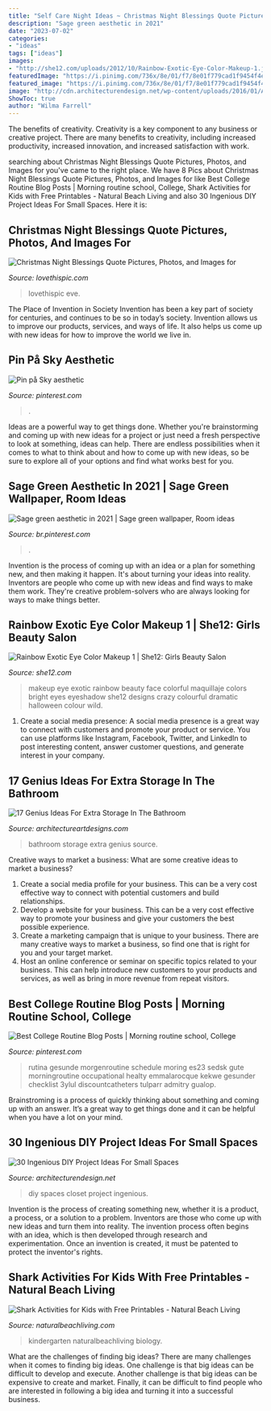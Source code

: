 ```yaml
---
title: "Self Care Night Ideas ~ Christmas Night Blessings Quote Pictures, Photos, And Images For"
description: "Sage green aesthetic in 2021"
date: "2023-07-02"
categories:
- "ideas"
tags: ["ideas"]
images:
- "http://she12.com/uploads/2012/10/Rainbow-Exotic-Eye-Color-Makeup-1.jpg"
featuredImage: "https://i.pinimg.com/736x/8e/01/f7/8e01f779cad1f9454f4e13980703d05c.jpg"
featured_image: "https://i.pinimg.com/736x/8e/01/f7/8e01f779cad1f9454f4e13980703d05c.jpg"
image: "http://cdn.architecturendesign.net/wp-content/uploads/2016/01/AD-Ingenious-DIY-Project-Ideas-For-Small-Spaces-30.jpg"
ShowToc: true
author: "Wilma Farrell"
---
```



The benefits of creativity.
Creativity is a key component to any business or creative project. There are many benefits to creativity, including increased productivity, increased innovation, and increased satisfaction with work.

	

		
searching about Christmas Night Blessings Quote Pictures, Photos, and Images for you've came to the right place. We have 8 Pics about Christmas Night Blessings Quote Pictures, Photos, and Images for like Best College Routine Blog Posts | Morning routine school, College, Shark Activities for Kids with Free Printables - Natural Beach Living and also 30 Ingenious DIY Project Ideas For Small Spaces. Here it is:
		
    
## Christmas Night Blessings Quote Pictures, Photos, And Images For

<img loading=lazy src="http://www.lovethispic.com/uploaded_images/224980-Christmas-Night-Blessings-Quote.gif" onerror="this.onerror=null;this.src='https://tse1.mm.bing.net/th?id=OIP.nAqUjcjyE1X0HSwWvruOLQHaLH&amp;pid=15.1';" alt="Christmas Night Blessings Quote Pictures, Photos, and Images for">

_Source: lovethispic.com_

>lovethispic eve. 

	

The Place of Invention in Society
Invention has been a key part of society for centuries, and continues to be so in today’s society. Invention allows us to improve our products, services, and ways of life. It also helps us come up with new ideas for how to improve the world we live in.

    
## Pin På Sky Aesthetic

<img loading=lazy src="https://i.pinimg.com/736x/46/33/22/46332286fe34f1d936b5a5bed962c7dd.jpg" onerror="this.onerror=null;this.src='https://tse4.mm.bing.net/th?id=OIP.79Pej7V4BLlvKS5I9CoIpwHaMv&amp;pid=15.1';" alt="Pin på Sky aesthetic">

_Source: pinterest.com_

>. 

	

Ideas are a powerful way to get things done. Whether you're brainstorming and coming up with new ideas for a project or just need a fresh perspective to look at something, ideas can help. There are endless possibilities when it comes to what to think about and how to come up with new ideas, so be sure to explore all of your options and find what works best for you.

    
## Sage Green Aesthetic In 2021 | Sage Green Wallpaper, Room Ideas

<img loading=lazy src="https://i.pinimg.com/736x/8e/01/f7/8e01f779cad1f9454f4e13980703d05c.jpg" onerror="this.onerror=null;this.src='https://tse4.mm.bing.net/th?id=OIP.zVIkhZOlPitiklIny6FHQAHaI8&amp;pid=15.1';" alt="Sage green aesthetic in 2021 | Sage green wallpaper, Room ideas">

_Source: br.pinterest.com_

>. 

	

Invention is the process of coming up with an idea or a plan for something new, and then making it happen. It's about turning your ideas into reality. Inventors are people who come up with new ideas and find ways to make them work. They're creative problem-solvers who are always looking for ways to make things better.

    
## Rainbow Exotic Eye Color Makeup 1 | She12: Girls Beauty Salon

<img loading=lazy src="http://she12.com/uploads/2012/10/Rainbow-Exotic-Eye-Color-Makeup-1.jpg" onerror="this.onerror=null;this.src='https://tse3.mm.bing.net/th?id=OIP.i1H6dTurtyeskNuJz_m84gHaLI&amp;pid=15.1';" alt="Rainbow Exotic Eye Color Makeup 1 | She12: Girls Beauty Salon">

_Source: she12.com_

>makeup eye exotic rainbow beauty face colorful maquillaje colors bright eyes eyeshadow she12 designs crazy colourful dramatic halloween colour wild. 

	

1. Create a social media presence: A social media presence is a great way to connect with customers and promote your product or service. You can use platforms like Instagram, Facebook, Twitter, and LinkedIn to post interesting content, answer customer questions, and generate interest in your company.

    
## 17 Genius Ideas For Extra Storage In The Bathroom

<img loading=lazy src="http://www.architectureartdesigns.com/wp-content/uploads/2015/09/419.jpg" onerror="this.onerror=null;this.src='https://tse1.mm.bing.net/th?id=OIP.vqyatHacPgkjq2jM14o7FgHaLS&amp;pid=15.1';" alt="17 Genius Ideas For Extra Storage In The Bathroom">

_Source: architectureartdesigns.com_

>bathroom storage extra genius source. 

	

Creative ways to market a business: What are some creative ideas to market a business?
1. Create a social media profile for your business. This can be a very cost effective way to connect with potential customers and build relationships.
2. Develop a website for your business. This can be a very cost effective way to promote your business and give your customers the best possible experience.
3. Create a marketing campaign that is unique to your business. There are many creative ways to market a business, so find one that is right for you and your target market.
4. Host an online conference or seminar on specific topics related to your business. This can help introduce new customers to your products and services, as well as bring in more revenue from repeat visitors.

    
## Best College Routine Blog Posts | Morning Routine School, College

<img loading=lazy src="https://i.pinimg.com/736x/99/90/88/999088f77f27c01b6df7305f84f7a6f5.jpg" onerror="this.onerror=null;this.src='https://tse1.mm.bing.net/th?id=OIP.x5M3fJPMl6p8jSZyBUvF8wHaLG&amp;pid=15.1';" alt="Best College Routine Blog Posts | Morning routine school, College">

_Source: pinterest.com_

>rutina gesunde morgenroutine schedule moring es23 sedsk gute morningroutine occupational healty emmalarocque kekwe gesunder checklist 3ylul discountcatheters tulparr admitry gualop. 

	

Brainstroming is a process of quickly thinking about something and coming up with an answer. It’s a great way to get things done and it can be helpful when you have a lot on your mind.

    
## 30 Ingenious DIY Project Ideas For Small Spaces

<img loading=lazy src="http://cdn.architecturendesign.net/wp-content/uploads/2016/01/AD-Ingenious-DIY-Project-Ideas-For-Small-Spaces-30.jpg" onerror="this.onerror=null;this.src='https://tse1.mm.bing.net/th?id=OIP.tQ7puYful74iveYi7ckWmwHaLH&amp;pid=15.1';" alt="30 Ingenious DIY Project Ideas For Small Spaces">

_Source: architecturendesign.net_

>diy spaces closet project ingenious. 

	

Invention is the process of creating something new, whether it is a product, a process, or a solution to a problem. Inventors are those who come up with new ideas and turn them into reality. The invention process often begins with an idea, which is then developed through research and experimentation. Once an invention is created, it must be patented to protect the inventor's rights.

    
## Shark Activities For Kids With Free Printables - Natural Beach Living

<img loading=lazy src="https://www.naturalbeachliving.com/wp-content/uploads/2016/06/shark-printables-pin.jpg" onerror="this.onerror=null;this.src='https://tse1.mm.bing.net/th?id=OIP.vdN4wcc7uK9XopOjbCRuxAHaLH&amp;pid=15.1';" alt="Shark Activities for Kids with Free Printables - Natural Beach Living">

_Source: naturalbeachliving.com_

>kindergarten naturalbeachliving biology. 

	

What are the challenges of finding big ideas?
There are many challenges when it comes to finding big ideas. One challenge is that big ideas can be difficult to develop and execute. Another challenge is that big ideas can be expensive to create and market. Finally, it can be difficult to find people who are interested in following a big idea and turning it into a successful business.

